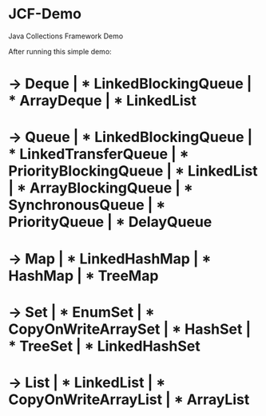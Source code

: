 # JCF-Demo
Java Collections Framework Demo

After running this simple demo:

-> Deque
| * LinkedBlockingQueue
| * ArrayDeque
| * LinkedList
==============================
-> Queue
| * LinkedBlockingQueue
| * LinkedTransferQueue
| * PriorityBlockingQueue
| * LinkedList
| * ArrayBlockingQueue
| * SynchronousQueue
| * PriorityQueue
| * DelayQueue
==============================
-> Map
| * LinkedHashMap
| * HashMap
| * TreeMap
==============================
-> Set
| * EnumSet
| * CopyOnWriteArraySet
| * HashSet
| * TreeSet
| * LinkedHashSet
==============================
-> List
| * LinkedList
| * CopyOnWriteArrayList
| * ArrayList
==============================
